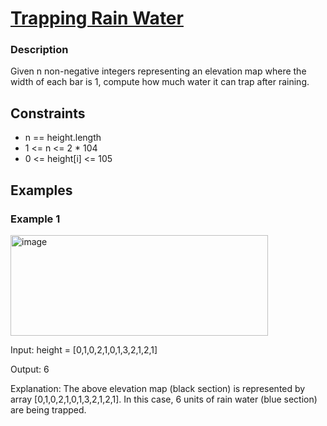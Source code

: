 # [Trapping Rain Water](https://leetcode.com/problems/trapping-rain-water/)

### Description

Given n non-negative integers representing an elevation map where the width of each bar is 1, compute how much water it can trap after raining.


## Constraints

- n == height.length
- 1 <= n <= 2 * 104
- 0 <= height[i] <= 105

## Examples

### Example 1

<img width="412" height="161" alt="image" src="https://github.com/user-attachments/assets/5edc5c03-4318-409f-9650-235f19f66f9d" />

Input: height = [0,1,0,2,1,0,1,3,2,1,2,1]

Output: 6

Explanation: The above elevation map (black section) is represented by array [0,1,0,2,1,0,1,3,2,1,2,1]. In this case, 6 units of rain water (blue section) are being trapped.
